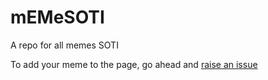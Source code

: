# mEMeSOTI
A repo for all memes SOTI

To add your meme to the page, go ahead and [raise an issue](https://github.com/madhaven/mEMeSOTI/issues/new?assignees=&labels=MemeSubmission&template=i-got-a-meme.md&title=Add+my+Meme)
